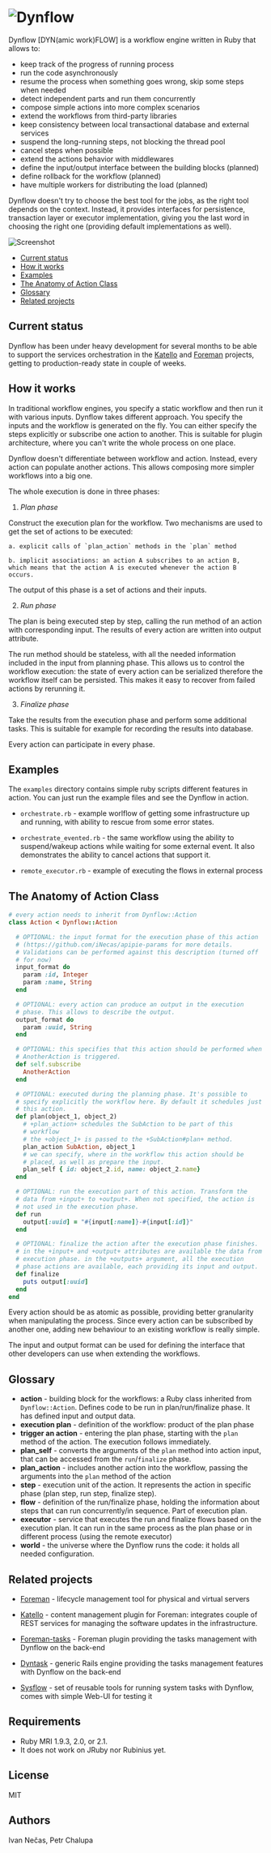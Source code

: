![Dynflow](doc/images/logo.png)
=======

Dynflow [DYN(amic work)FLOW] is a workflow engine
written in Ruby that allows to:

* keep track of the progress of running process
* run the code asynchronously
* resume the process when something goes wrong, skip some steps when needed
* detect independent parts and run them concurrently
* compose simple actions into more complex scenarios
* extend the workflows from third-party libraries
* keep consistency between local transactional database and
  external services
* suspend the long-running steps, not blocking the thread pool
* cancel steps when possible
* extend the actions behavior with middlewares
* define the input/output interface between the building blocks (planned)
* define rollback for the workflow (planned)
* have multiple workers for distributing the load (planned)

Dynflow doesn't try to choose the best tool for the jobs, as the right
tool depends on the context. Instead, it provides interfaces for
persistence, transaction layer or executor implementation, giving you
the last word in choosing the right one (providing default
implementations as well).

![Screenshot](doc/images/screenshot.png)

* [Current status](#current-status)
* [How it works](#how-it-works)
* [Examples](#examples)
* [The Anatomy of Action Class](#the-anatomy-of-action-class)
* [Glossary](#glossary)
* [Related projects](#related-projects)

Current status
--------------

Dynflow has been under heavy development for several months to be able
to support the services orchestration in the
[Katello](http://katello.org) and [Foreman](http://theforeman.org/)
projects, getting to production-ready state in couple of weeks.

How it works
------------

In traditional workflow engines, you specify a static workflow and
then run it with various inputs. Dynflow takes different approach.
You specify the inputs and the workflow is generated on the fly. You
can either specify the steps explicitly or subscribe one action to
another. This is suitable for plugin architecture, where you can't
write the whole process on one place.

Dynflow doesn't differentiate between workflow and action. Instead,
every action can populate another actions. This allows composing
more simpler workflows into a big one.

The whole execution is done in three phases:

1. *Plan phase*

  Construct the execution plan for the workflow. Two mechanisms are
  used to get the set of actions to be executed:

    a. explicit calls of `plan_action` methods in the `plan` method

    b. implicit associations: an action A subscribes to an action B,
    which means that the action A is executed whenever the action B
    occurs.

The output of this phase is a set of actions and their inputs.

2. *Run phase*

  The plan is being executed step by step, calling the run method of
  an action with corresponding input. The results of every action are
  written into output attribute.

  The run method should be stateless, with all the needed information
  included in the input from planning phase. This allows us to
  control the workflow execution: the state of every action can be
  serialized therefore the workflow itself can be persisted. This makes
  it easy to recover from failed actions by rerunning it.

3. *Finalize phase*

  Take the results from the execution phase and perform some additional
  tasks. This is suitable for example for recording the results into
  database.

Every action can participate in every phase.

Examples
--------

The `examples` directory contains simple ruby scripts different
features in action. You can just run the example files and see the Dynflow
in action.

* `orchestrate.rb` - example worlflow of getting some infrastructure
  up and running, with ability to rescue from some error states.

* `orchestrate_evented.rb` - the same workflow using the ability to
  suspend/wakeup actions while waiting for some external event.
  It also demonstrates the ability to cancel actions that support it.

* `remote_executor.rb` - example of executing the flows in external
  process


The Anatomy of Action Class
---------------------------

```ruby
# every action needs to inherit from Dynflow::Action
class Action < Dynflow::Action

  # OPTIONAL: the input format for the execution phase of this action
  # (https://github.com/iNecas/apipie-params for more details.
  # Validations can be performed against this description (turned off
  # for now)
  input_format do
    param :id, Integer
    param :name, String
  end

  # OPTIONAL: every action can produce an output in the execution
  # phase. This allows to describe the output.
  output_format do
    param :uuid, String
  end

  # OPTIONAL: this specifies that this action should be performed when
  # AnotherAction is triggered.
  def self.subscribe
    AnotherAction
  end

  # OPTIONAL: executed during the planning phase. It's possible to
  # specify explicitly the workflow here. By default it schedules just
  # this action.
  def plan(object_1, object_2)
    # +plan_action+ schedules the SubAction to be part of this
    # workflow
    # the +object_1+ is passed to the +SubAction#plan+ method.
    plan_action SubAction, object_1
    # we can specify, where in the workflow this action should be
    # placed, as well as prepare the input.
    plan_self { id: object_2.id, name: object_2.name}
  end

  # OPTIONAL: run the execution part of this action. Transform the
  # data from +input+ to +output+. When not specified, the action is
  # not used in the execution phase.
  def run
    output[:uuid] = "#{input[:name]}-#{input[:id]}"
  end

  # OPTIONAL: finalize the action after the execution phase finishes.
  # in the +input+ and +output+ attributes are available the data from
  # execution phase. in the +outputs+ argument, all the execution
  # phase actions are available, each providing its input and output.
  def finalize
    puts output[:uuid]
  end
end
```
Every action should be as atomic as possible, providing better
granularity when manipulating the process. Since every action can be
subscribed by another one, adding new behaviour to an existing
workflow is really simple.

The input and output format can be used for defining the interface
that other developers can use when extending the workflows.

Glossary
--------

* **action** - building block for the workflows: a Ruby class
    inherited from `Dynflow::Action`. Defines code to be run in
    plan/run/finalize phase. It has defined input and output data.
* **execution plan** - definition of the workflow: product of the plan
    phase
* **trigger an action** - entering the plan phase, starting with the
    `plan` method of the action. The execution follows immediately.
* **plan_self** - converts the arguments of the `plan` method into
    action input, that can be accessed from the `run`/`finalize`
    phase.
* **plan_action** - includes another action into the workflow, passing
    the arguments into the `plan` method of the action
* **step** - execution unit of the action. It represents the action in
    specific phase (plan step, run step, finalize step).
* **flow** - definition of the run/finalize phase, holding the
    information about steps that can run concurrently/in sequence.
    Part of execution plan.
* **executor** - service that executes the run and finalize flows
    based on the execution plan. It can run in the same process as the
    plan phase or in different process (using the remote executor)
* **world** - the universe where the Dynflow runs the code: it holds
    all needed configuration.

Related projects
----------------

* [Foreman](http://theforeman.org) - lifecycle management tool for
  physical and virtual servers

* [Katello](http://katello.org) - content management plugin for
  Foreman: integrates couple of REST services for managing the
  software updates in the infrastructure.

* [Foreman-tasks](https://github.com/iNecas/foreman-tasks) - Foreman
  plugin providing the tasks management with Dynflow on the back-end

* [Dyntask](https://github.com/iNecas/dyntask) - generic Rails engine
  providing the tasks management features with Dynflow on the back-end

* [Sysflow](https://github.com/iNecas/sysflow) - set of reusable tools
   for running system tasks with Dynflow, comes with simple Web-UI for
   testing it


Requirements
------------

-   Ruby MRI 1.9.3, 2.0, or 2.1.
-   It does not work on JRuby nor Rubinius yet.


License
-------

MIT

Authors
-------

Ivan Nečas, Petr Chalupa
